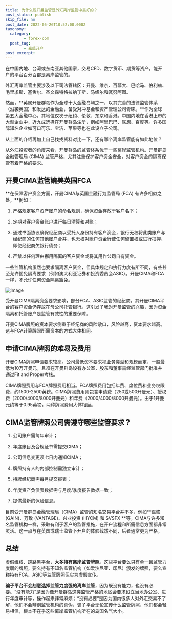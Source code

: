 ```yaml
---
title: 为什么说开曼监管是外汇离岸监管中最好的？
post_status: publish
skip_file: no
post_date: 2022-05-26T10:52:00.000Z
taxonomy:
  category:
        - forex-com
  post_tag:
        - 嘉盛开户
post_excerpt: 
---
```

在中国内地、台湾或东南亚其他国家，交易CFD、数字货币、期货等资产，能开户的平台百分百都是离岸监管的。

外汇离岸监管主要涉及以下司法管辖区：开曼、维京、百慕大、巴哈马、伯利兹、毛里求斯、塞舌尔、圣文森特格拉纳丁斯、马绍尔和瓦努阿图。

然而，**英属开曼群岛作为全球十大金融岛屿之一，以其完善的法律监管体系（沿袭英国）和发达的金融业，备受对冲基金和资产管理公司青睐。**作为全球第五大金融中心，其地位仅次于纽约、伦敦、东京和香港。中国内地在香港上市的大型企业中，近九成选择在开曼群岛注册，例如阿里巴巴、联想、百度等。许多国际知名企业如可口可乐、宝洁、苹果等也在此设立子公司。

从上面的介绍再加上自己找找资料对比一下，还有哪个离岸监管能有如此地位？

从外汇投资者的角度来看，开曼群岛的监管体系优于一些离岸监管机构。开曼群岛金融管理局 (CIMA) 监管严格，尤其注重保护客户资金安全，对客户资金的隔离保管有着严格的要求。

## 开曼CIMA监管媲美英国FCA

**在保障客户资金方面，开曼CIMA与英国金融行为监管局 (FCA) 有许多相似之处，**例如：

1. 严格规定客户资产账户的命名规则，确保资金存放于客户名下；

1. 定期对客户资金账户进行每日清算和对账；

1. 通过书面协议确保经纪商以受托人身份持有客户资金，银行无权将此类账户与经纪商的任何其他账户合并，也无权对账户资金行使任何留置权或进行扣押，即使经纪商欠银行债务；

1. 严禁以任何理由挪用隔离的客户资金或将其用作公司自有资金。

一些监管机构虽然也要求隔离客户资金，但具体规定和执行力度有所不同，有些甚至允许豁免隔离要求（例如澳大利亚证券和投资委员会ASIC）。开曼CIMA和FCA一样，不允许任何资金隔离豁免。

![Image](https://prod-files-secure.s3.us-west-2.amazonaws.com/39ed1227-6d7d-4570-be36-9ccd4a2c4241/bd849744-3fcb-4a37-8312-357962c8f065/image.png?X-Amz-Algorithm=AWS4-HMAC-SHA256&X-Amz-Content-Sha256=UNSIGNED-PAYLOAD&X-Amz-Credential=ASIAZI2LB466WSACA7S3%2F20250220%2Fus-west-2%2Fs3%2Faws4_request&X-Amz-Date=20250220T101355Z&X-Amz-Expires=3600&X-Amz-Security-Token=IQoJb3JpZ2luX2VjEJH%2F%2F%2F%2F%2F%2F%2F%2F%2F%2FwEaCXVzLXdlc3QtMiJGMEQCIG4KXQ85%2Beuv%2FJ96mJm%2B2aKqj1OW6TqAeijIywxuYp7eAiAUUQKiQB3nFTyVbiQ1bQJJPYRAMNzB3EMC1fRhRGSKFCqIBAi6%2F%2F%2F%2F%2F%2F%2F%2F%2F%2F8BEAAaDDYzNzQyMzE4MzgwNSIMaC7S38srRukHapc0KtwDSnYtGD1YdjoGc%2F21GRQzeTQS31Dj3%2BpCXORk0z%2F7zTA%2BaurNKVyavMGtOmyf2VaM%2BKPOuu77F0JgbMo%2FIFAGqgr9H77hJzd%2Br3kVbPTA3eRXfs5GistpsmOIH5UPRTDEjGx0QrdkuFwWK09MqP8AErTyrkj%2Fo38J9Mn7JJnmf1PDxfnH%2FDkdMsSkiKOqhH9cjDZHkNZxj0tc30V0HfGPXxXQZpUrdf1UZZzen08G0D430OZ8yAFvUl8Xrm4lYn4Zdy4Hqs2iYATzrRtuXAiQIQpeAyyJ8fEU7T60q3CaJBsuuga4Q%2BgIboyBLX7Kkp8q3iuXr5WirHczqVcd%2FPO34CueZuB4XgUp4NdYEFLWqwnAXnn4QSq6S%2FSdjJfSn87E28HG1IpRkP0eCqsyVHhwRI8fzs9xeCwYlJQcN6XwDS8CS5HpXtIz3e2CzZ47IK1v39aI2K20VDnIC9RVVdEuoX2dTLZrmtNiRg0HodI9hzEswC1ZGT%2FCT%2FWLkbH%2FgPG5rucLN5SkgLotwFdaKwPCUhLKnU5QLu4SmS4MPtZ40vvCf27y6rHQkxTcRdQD4vVYFmz8Wqm0VQY5RamlKUyYsHIWYGTUedlrGaXPJeO0qfE%2F0Lr4E1s3NKFHUc8w5tfbvQY6pgGJdmYEydxSMWrP5afoDjOIVGwFfbJYDUBOQb8Hgwix7%2BzPKBijlGR7Bb%2FsjPv6P%2FjgamESDenWvKiBKGgM5tXLlLWjSmKjtmF7rtNtJ3yvo9yucSkR1wHW%2FUfL85JzXmO6r%2BCiYZp%2BdyQT6ZNLMkaCkYG7VeSJo9%2FchSDaP6hu5Y6vSH3muKI37XF1uRLHKK3exQVH4S9%2FPl3kTgX70D0VvN2azeun&X-Amz-Signature=30d7cc252e18bac0b0922dda50e20cd8b2f6c8f8087d4f8249b3241dde127aee&X-Amz-SignedHeaders=host&x-id=GetObject)

受开曼CIMA隔离资金要求影响，部分FCA、ASIC监管的经纪商，其开曼CIMA平台的客户资金仍存放在母公司托管银行。这引发了我对开曼监管的兴趣，因为资金隔离和托管账户是监管有效性的重要保障。

开曼CIMA牌照的资本要求侧重于经纪商的风险敞口，风险越高，资本要求越高。这与FCA计算牌照所需资本的方式大体相同。

## **申请CIMA牌照的难易及费用**

开曼CIMA牌照申请要求较高。公司最低资本要求视业务类型和规模而定，一般最低为10万开曼元，且须在开曼群岛设有办公室，股东和董事需经监管部门批准并通过Fit and Proper考核。

CIMA牌照费用与FCA牌照费用相当。FCA牌照费用包括年费、席位费和业务权限费，约1500-2500英镑。CIMA牌照费用则包含申请费（250或500开曼元）、授权费（2000/4000/8000开曼元）和年费（2000/4000/8000开曼元）。由于1开曼元约等于0.95英镑，两种牌照费用大体相当。

## CIMA监管牌照公司需遵守哪些监管要求？

1. 公司账户需每年审计；

1. 年度账目及合规证书需提交CIMA；

1. 公司信息变更须七日内通知CIMA；

1. 牌照持有人的内部控制需独立审计；

1. 持牌经纪商需每月提交报表；

1. 年度资产负债表数据需与月度/季度报告数据一致；

1. 提供最新的保险信息。

目前受开曼群岛金融管理局（CIMA）监管的知名交易平台并不多，例如**嘉盛 (GAIN)、万致 (VANTAGE)、兴业投资 (HYCM) 和 SVSFX **等。CIMA与许多知名监管机构一样，采取有利于客户的监管措施，在开户流程和所需信息方面都非常灵活。这一点与在英国或瑞士监管下开户的体验截然不同，后者通常更为严格。

## 总结

虚假维权、跑路黑平台，**大多持有离岸监管牌照**。这些平台要么只有单一且监管力度弱的牌照，要么持有不知名监管机构（如爱沙尼亚、印尼）颁发的牌照，要么宣称持有FCA、ASIC等监管牌照但实为虚假宣传。

**骗子平台不会刻意选择监管力度强的离岸监管**，因为既没有能力，也没有必要。“没有能力”是因为像开曼群岛这类监管严格的地区会要求设立当地办公室、进行年度审计等，操作起来非常麻烦；“没有必要”是因为国内很多人对外汇交易不了解，他们不会辨别监管机构的真伪，骗子平台无论宣传什么监管牌照，他们都会轻易相信，根本不在乎这些离岸监管机构所在的岛国名气大小。